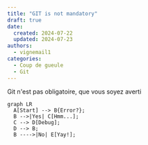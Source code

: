 ```yaml
---
title: "GIT is not mandatory"
draft: true
date: 
  created: 2024-07-22
  updated: 2024-07-23
authors:
  - vignemail1
categories:
  - Coup de gueule
  - Git
---
```


Git n'est pas obligatoire, que vous soyez averti

``` mermaid
graph LR
  A[Start] --> B{Error?};
  B -->|Yes| C[Hmm...];
  C --> D[Debug];
  D --> B;
  B ---->|No| E[Yay!];
```
